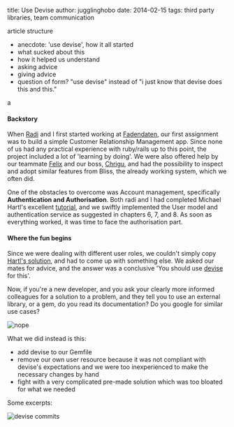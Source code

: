 title: Use Devise
author: jugglinghobo
date: 2014-02-15
tags: third party libraries, team communication

article structure

* anecdote: 'use devise', how it all started
* what sucked about this
* how it helped us understand
* asking advice
* giving advice
* question of form? "use devise" instead of "i just know that devise does this and this."

a

#### Backstory
When [Radi](https://github.com/rathrio) and I first started working at [Fadendaten](http://www.fadendaten.ch),
our first assignment was to build a simple Customer Relationship Management app.
Since none of us had any practical experience with ruby/rails up to this point,
the project included a lot of 'learning by doing'. We were also offered help by our teammate [Felix](https://www.github.com/flangenegger)
and our boss, [Chrigu](https://www.github.com/derwiedmer),
and had the possibility to inspect and adopt similar features from Bliss,
the already working system, which we often did.

One of the obstacles to overcome was Account management, specifically __Authentication and Authorisation__.
Both radi and I had completed Michael Hartl's excellent [tutorial](http://ruby.railstutorial.org/),
and we swiftly implemented the User model and authentication service as suggested in chapters 6, 7, and 8.
As soon as everything worked, it was time to face the authorisation part.

#### Where the fun begins
Since we were dealing with different user roles, we couldn't simply copy
[Hartl's solution](http://ruby.railstutorial.org/chapters/user-microposts#sec-access_control),
and had to come up with something else.
We asked our mates for advice, and the answer was a conclusive
'You should use [devise](https://github.com/plataformatec/devise) for this'.

Now, if you're a new developer, and you ask your clearly more informed colleagues
for a solution to a problem, and they tell you to use an external library, or a gem,
do you read its documentation? Do you google for similar use cases?

![nope](http://i.imgur.com/qCSKNpZ.gif)

What we did instead is this:

* add devise to our Gemfile
* remove our own user resource because it was not compliant with devise's expectations and we were too inexperienced to make the necessary changes by hand
* fight with a very complicated pre-made solution which was too bloated for what we needed

Some excerpts:

![devise commits](http://i.imgur.com/S5k66r8.png)









